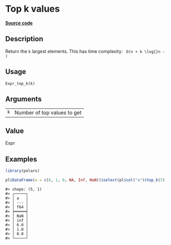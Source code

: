 

# Top k values

[**Source code**](https://github.com/pola-rs/r-polars/tree/5765842071140bd7a822ebb4fd6b0ab652d73f0d/R/expr__expr.R#L1477)

## Description

Return the <code>k</code> largest elements. This has time complexity:
<code class="reqn"> O(n + k \log{}n - ) </code>

## Usage

<pre><code class='language-R'>Expr_top_k(k)
</code></pre>

## Arguments

<table>
<tr>
<td style="white-space: nowrap; font-family: monospace; vertical-align: top">
<code id="Expr_top_k_:_k">k</code>
</td>
<td>
Number of top values to get
</td>
</tr>
</table>

## Value

Expr

## Examples

``` r
library(polars)

pl$DataFrame(a = c(6, 1, 0, NA, Inf, NaN))$select(pl$col("a")$top_k(5))
```

    #> shape: (5, 1)
    #> ┌─────┐
    #> │ a   │
    #> │ --- │
    #> │ f64 │
    #> ╞═════╡
    #> │ NaN │
    #> │ inf │
    #> │ 6.0 │
    #> │ 1.0 │
    #> │ 0.0 │
    #> └─────┘
